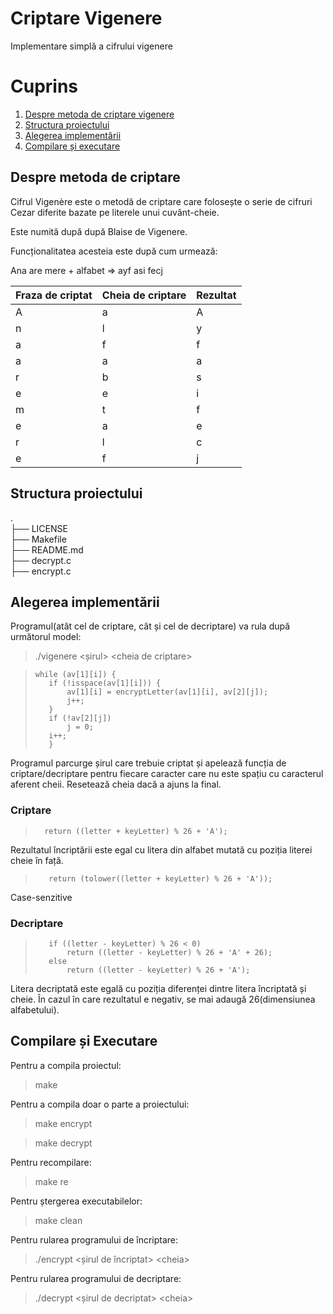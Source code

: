# Criptare Vigenere

Implementare simplă a cifrului vigenere

# Cuprins

1. [Despre metoda de criptare vigenere](#despre-metoda-de-criptare)
2. [Structura proiectului](#structura-proiectului)
3. [Alegerea implementării](#alegerea-implementării)
4. [Compilare și executare](#compilare-și-executare)

## Despre metoda de criptare

Cifrul Vigenère este o metodă de criptare care folosește o serie de cifruri Cezar diferite bazate pe literele unui cuvânt-cheie.

Este numită după după Blaise de Vigenere.

Funcționalitatea acesteia este după cum urmează:

Ana are mere + alfabet => ayf asi fecj

|Fraza de criptat|Cheia de criptare|Rezultat|
|---|---|---|
|A|a|A|
|n|l|y|
|a|f|f|
|a|a|a|
|r|b|s|
|e|e|i|
|m|t|f|
|e|a|e|
|r|l|c|
|e|f|j|

## Structura proiectului

.\
├── LICENSE\
├── Makefile\
├── README.md\
├── decrypt.c\
├── encrypt.c

## Alegerea implementării

Programul(atât cel de criptare, cât și cel de decriptare) va rula după următorul model:

> ./vigenere <șirul> \<cheia de criptare>

>     while (av[1][i]) {
>        if (!isspace(av[1][i])) {
>            av[1][i] = encryptLetter(av[1][i], av[2][j]);
>            j++;
>        }
>        if (!av[2][j])
>            j = 0;
>        i++;
>        }

Programul parcurge șirul care trebuie criptat și apelează funcția de criptare/decriptare
pentru fiecare caracter care nu este spațiu cu caracterul aferent cheii. Resetează cheia
dacă a ajuns la final.

### Criptare

>       return ((letter + keyLetter) % 26 + 'A');

Rezultatul încriptării este egal cu litera din alfabet mutată cu poziția literei cheie în față.

>        return (tolower((letter + keyLetter) % 26 + 'A'));

Case-senzitive

### Decriptare

>        if ((letter - keyLetter) % 26 < 0)
>            return ((letter - keyLetter) % 26 + 'A' + 26);
>        else
>            return ((letter - keyLetter) % 26 + 'A');

Litera decriptată este egală cu poziția diferenței dintre litera încriptată și cheie.
În cazul în care rezultatul e negativ, se mai adaugă 26(dimensiunea alfabetului).

## Compilare și Executare

Pentru a compila proiectul:

> make

Pentru a compila doar o parte a proiectului:

> make encrypt

> make decrypt

Pentru recompilare:

> make re

Pentru ștergerea executabilelor:

> make clean

Pentru rularea programului de încriptare:

> ./encrypt <șirul de încriptat> \<cheia>

Pentru rularea programului de decriptare:

> ./decrypt <șirul de decriptat> \<cheia>
